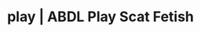 ---
categories:
- Fantasy Kink
- E-Girl Erotica
- Shibari
- ABDL Play
- Nerdy Seduction
image: /assets/images/1747714219358.jpg
layout: post
schema:
  description: Premium adult content featuring Scat Fetish, ABDL Play. High-quality
    images with erotic themes.
  keywords:
  - Immersive Erotica
  - Mindful Kink
  - Real Couples
  - ABDL Play
  - E-Girl Erotica
  - Scat Fetish
  name: 1747714219358 | Scat Fetish ABDL Play
  type: VisualArtwork
seo:
  description: Featured content with high-quality Scat Fetish, ABDL Play. HD images
    available.
  keywords: Scat Fetish, ABDL Play
  og_image: /assets/images/1747714219358.jpg
  schema_type: VisualArtwork
tags:
- '#play'
- Scat Fetish
- ABDL Play
title: play | ABDL Play Scat Fetish
---
